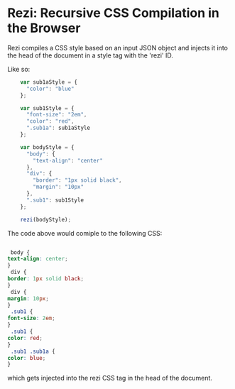 # Rezi: Recursive CSS Compilation in the Browser

Rezi compiles a CSS style based on an input JSON object and injects it into the head of the document in a style tag with the 'rezi' ID.

Like so:

```js
    var sub1aStyle = {
      "color": "blue"
    };

    var sub1Style = {
      "font-size": "2em",
      "color": "red",
      ".sub1a": sub1aStyle
    };

    var bodyStyle = {
      "body": {
        "text-align": "center"
      },
      "div": {
        "border": "1px solid black",
        "margin": "10px"
      },
      ".sub1": sub1Style
    };

    rezi(bodyStyle);
```

The code above would comiple to the following CSS:

```css

 body {
text-align: center;
}
 div {
border: 1px solid black;
}
 div {
margin: 10px;
}
 .sub1 {
font-size: 2em;
}
 .sub1 {
color: red;
}
 .sub1 .sub1a {
color: blue;
}

```
which gets injected into the rezi CSS tag in the head of the document.